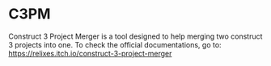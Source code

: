 # C3PM

Construct 3 Project Merger is a tool designed to help merging two construct 3 projects into one. To check the official documentations, go to: https://relixes.itch.io/construct-3-project-merger
